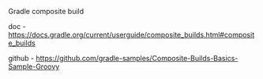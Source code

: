 Gradle composite build

doc - https://docs.gradle.org/current/userguide/composite_builds.html#composite_builds

github - https://github.com/gradle-samples/Composite-Builds-Basics-Sample-Groovy
